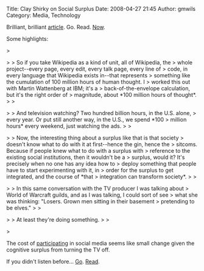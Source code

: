 Title: Clay Shirky on Social Surplus
Date: 2008-04-27 21:45
Author: gmwils
Category: Media, Technology

Brilliant, brilliant [article][]. Go. Read. [Now][article].

</p>

Some highlights:

</p>

<p>
> </p>
>
> So if you take Wikipedia as a kind of unit, all of Wikipedia, the
> whole project--every page, every edit, every talk page, every line of
> code, in every language that Wikipedia exists in--that represents
> something like the cumulation of 100 million hours of human thought. I
> worked this out with Martin Wattenberg at IBM; it's a
> back-of-the-envelope calculation, but it's the right order of
> magnitude, about *100 million hours of thought*.
>
> </p>
>
> And television watching? Two hundred billion hours, in the U.S. alone,
> every year. Or put still another way, in the U.S., we spend *100
> million hours* every weekend, just watching the ads.
>
> </p>
>
> Now, the interesting thing about a surplus like that is that society
> doesn't know what to do with it at first--hence the gin, hence the
> sitcoms. Because if people knew what to do with a surplus with
> reference to the existing social institutions, then it wouldn't be a
> surplus, would it? It's precisely when no one has any idea how to
> deploy something that people have to start experimenting with it, in
> order for the surplus to get integrated, and the course of *that
> integration can transform society*.
>
> </p>
>
> In this same conversation with the TV producer I was talking about
> World of Warcraft guilds, and as I was talking, I could sort of see
> what she was thinking: "Losers. Grown men sitting in their basement
> pretending to be elves."
>
> </p>
>
> At least they're doing something.
>
> </p>
> <p>

</p>

The cost of [participating][] in social media seems like small change
given the cognitive surplus from turning the TV off.

</p>

If you didn't listen before... [Go][article]. [Read][article].

</p>

  [article]: http://www.herecomeseverybody.org/2008/04/looking-for-the-mouse.html
  [participating]: http://pseudofish.com/blog/2008/04/21/cost-of-social-media-participation/
